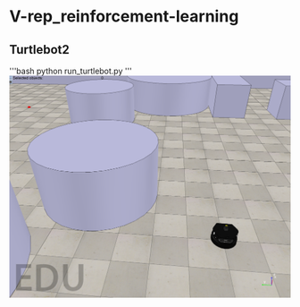 # V-rep_reinforcement-learning
## Turtlebot2
'''bash
python run_turtlebot.py
'''
![Alt text](turtlebot_env.png?raw=true)
